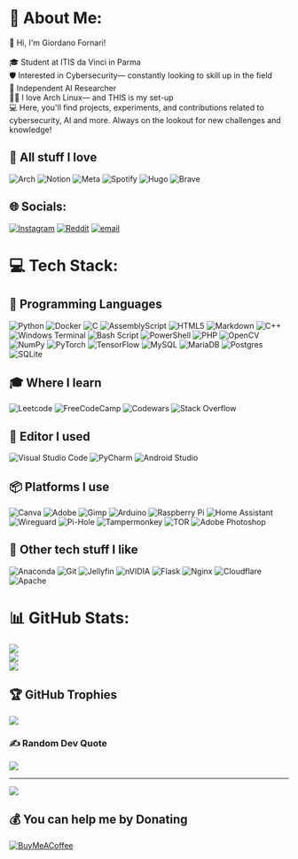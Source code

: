 # 💫 About Me:

👋 Hi, I'm Giordano Fornari!  <br><br>🎓 Student at ITIS da Vinci in Parma  <br>🛡️ Interested in Cybersecurity— constantly looking to skill up in the field<br>🤖 Independent AI Researcher  <br>👨‍💻 I love Arch Linux— and THIS is my set-up  <br>💻 Here, you'll find projects, experiments, and contributions related to cybersecurity, AI and more. Always on the lookout for new challenges and knowledge!  

## 💙 All stuff I love

![Arch](https://img.shields.io/badge/Arch%20Linux-1793D1?logo=arch-linux&logoColor=fff&style=for-the-badge)
![Notion](https://img.shields.io/badge/Notion-%23000000.svg?style=for-the-badge&logo=notion&logoColor=white)
![Meta](https://img.shields.io/badge/Meta-%230467DF.svg?style=for-the-badge&logo=Meta&logoColor=white)
![Spotify](https://img.shields.io/badge/Spotify-1ED760?style=for-the-badge&logo=spotify&logoColor=white)
![Hugo](https://img.shields.io/badge/Hugo-black.svg?style=for-the-badge&logo=Hugo)
![Brave](https://img.shields.io/badge/Brave-FB542B?style=for-the-badge&logo=Brave&logoColor=white)

## 🌐 Socials:

[![Instagram](https://img.shields.io/badge/Instagram-%23E4405F.svg?logo=Instagram&logoColor=white)](https://instagram.com/@fornari.giordano) 
[![Reddit](https://img.shields.io/badge/Reddit-%23FF4500.svg?logo=Reddit&logoColor=white)](https://reddit.com/user/ExcellentDrummer5481) 
[![email](https://img.shields.io/badge/Email-D14836?logo=gmail&logoColor=white)](mailto:gfornari.casa@gmail.com) 

# 💻 Tech Stack:

## 🔀 **Programming Languages**

![Python](https://img.shields.io/badge/python-3670A0?style=for-the-badge&logo=python&logoColor=ffdd54) 
![Docker](https://img.shields.io/badge/docker-%230db7ed.svg?style=for-the-badge&logo=docker&logoColor=white) 
![C](https://img.shields.io/badge/c-%2300599C.svg?style=for-the-badge&logo=c&logoColor=white) 
![AssemblyScript](https://img.shields.io/badge/assembly%20script-%23000000.svg?style=for-the-badge&logo=assemblyscript&logoColor=white) 
![HTML5](https://img.shields.io/badge/html5-%23E34F26.svg?style=for-the-badge&logo=html5&logoColor=white) 
![Markdown](https://img.shields.io/badge/markdown-%23000000.svg?style=for-the-badge&logo=markdown&logoColor=white) 
![C++](https://img.shields.io/badge/c++-%2300599C.svg?style=for-the-badge&logo=c%2B%2B&logoColor=white) 
![Windows Terminal](https://img.shields.io/badge/Windows%20Terminal-%234D4D4D.svg?style=for-the-badge&logo=windows-terminal&logoColor=white) 
![Bash Script](https://img.shields.io/badge/bash_script-%23121011.svg?style=for-the-badge&logo=gnu-bash&logoColor=white) 
![PowerShell](https://img.shields.io/badge/PowerShell-%235391FE.svg?style=for-the-badge&logo=powershell&logoColor=white) 
![PHP](https://img.shields.io/badge/php-%23777BB4.svg?style=for-the-badge&logo=php&logoColor=white) 
![OpenCV](https://img.shields.io/badge/opencv-%23white.svg?style=for-the-badge&logo=opencv&logoColor=white) 
![NumPy](https://img.shields.io/badge/numpy-%23013243.svg?style=for-the-badge&logo=numpy&logoColor=white) 
![PyTorch](https://img.shields.io/badge/PyTorch-%23EE4C2C.svg?style=for-the-badge&logo=PyTorch&logoColor=white) 
![TensorFlow](https://img.shields.io/badge/TensorFlow-%23FF6F00.svg?style=for-the-badge&logo=TensorFlow&logoColor=white) 
![MySQL](https://img.shields.io/badge/mysql-4479A1.svg?style=for-the-badge&logo=mysql&logoColor=white) 
![MariaDB](https://img.shields.io/badge/MariaDB-003545?style=for-the-badge&logo=mariadb&logoColor=white) 
![Postgres](https://img.shields.io/badge/postgres-%23316192.svg?style=for-the-badge&logo=postgresql&logoColor=white) 
![SQLite](https://img.shields.io/badge/sqlite-%2307405e.svg?style=for-the-badge&logo=sqlite&logoColor=white) 

## 🎓 **Where I learn**

![Leetcode](https://img.shields.io/badge/LeetCode-000000?style=for-the-badge&logo=LeetCode&logoColor=#d16c06)
![FreeCodeCamp](https://img.shields.io/badge/Freecodecamp-%23123.svg?&style=for-the-badge&logo=freecodecamp&logoColor=green)
![Codewars](https://img.shields.io/badge/Codewars-B1361E?style=for-the-badge&logo=codewars&logoColor=grey)
![Stack Overflow](https://img.shields.io/badge/-Stackoverflow-FE7A16?style=for-the-badge&logo=stack-overflow&logoColor=white)

## 📝 **Editor I used**

![Visual Studio Code](https://img.shields.io/badge/Visual%20Studio%20Code-0078d7.svg?style=for-the-badge&logo=visual-studio-code&logoColor=white)
![PyCharm](https://img.shields.io/badge/pycharm-143?style=for-the-badge&logo=pycharm&logoColor=black&color=black&labelColor=green)
![Android Studio](https://img.shields.io/badge/android%20studio-346ac1?style=for-the-badge&logo=android%20studio&logoColor=white)

## 📦 **Platforms I use**

![Canva](https://img.shields.io/badge/Canva-%2300C4CC.svg?style=for-the-badge&logo=Canva&logoColor=white) 
![Adobe](https://img.shields.io/badge/adobe-%23FF0000.svg?style=for-the-badge&logo=adobe&logoColor=white) 
![Gimp](https://img.shields.io/badge/Gimp-657D8B?style=for-the-badge&logo=gimp&logoColor=FFFFFF) 
![Arduino](https://img.shields.io/badge/-Arduino-00979D?style=for-the-badge&logo=Arduino&logoColor=white) 
![Raspberry Pi](https://img.shields.io/badge/-Raspberry_Pi-C51A4A?style=for-the-badge&logo=Raspberry-Pi)
![Home Assistant](https://img.shields.io/badge/home%20assistant-%2341BDF5.svg?style=for-the-badge&logo=home-assistant&logoColor=white) 
![Wireguard](https://img.shields.io/badge/wireguard-%2388171A.svg?style=for-the-badge&logo=wireguard&logoColor=white)
![Pi-Hole](https://img.shields.io/badge/pihole-%2396060C.svg?style=for-the-badge&logo=pi-hole&logoColor=white)
![Tampermonkey](https://img.shields.io/badge/tampermonkey-%2300485B.svg?style=for-the-badge&logo=tampermonkey&logoColor=white) 
![TOR](https://img.shields.io/badge/tor-%237E4798.svg?style=for-the-badge&logo=tor-project&logoColor=white) 
![Adobe Photoshop](https://img.shields.io/badge/adobe%20photoshop-%2331A8FF.svg?style=for-the-badge&logo=adobe%20photoshop&logoColor=white) 

## 🔎 **Other tech stuff I like**

![Anaconda](https://img.shields.io/badge/Anaconda-%2344A833.svg?style=for-the-badge&logo=anaconda&logoColor=white) 
![Git](https://img.shields.io/badge/git-%23F05033.svg?style=for-the-badge&logo=git&logoColor=white) 
![Jellyfin](https://img.shields.io/badge/jellyfin-%23000B25.svg?style=for-the-badge&logo=Jellyfin&logoColor=00A4DC) 
![nVIDIA](https://img.shields.io/badge/cuda-000000.svg?style=for-the-badge&logo=nVIDIA&logoColor=green) 
![Flask](https://img.shields.io/badge/flask-%23000.svg?style=for-the-badge&logo=flask&logoColor=white) 
![Nginx](https://img.shields.io/badge/nginx-%23009639.svg?style=for-the-badge&logo=nginx&logoColor=white) 
![Cloudflare](https://img.shields.io/badge/Cloudflare-F38020?style=for-the-badge&logo=Cloudflare&logoColor=white) 
![Apache](https://img.shields.io/badge/apache-%23D42029.svg?style=for-the-badge&logo=apache&logoColor=white)  

# 📊 GitHub Stats:
![](https://github-readme-stats.vercel.app/api?username=bigBrodyG&theme=dark&hide_border=true&include_all_commits=false&count_private=false) <br>
![](https://nirzak-streak-stats.vercel.app/?user=bigBrodyG&theme=dark&hide_border=true) <br>
![](https://github-readme-stats.vercel.app/api/top-langs/?username=bigBrodyG&theme=dark&hide_border=true&include_all_commits=false&count_private=false&hide=SWIG&layout=compact)

## 🏆 GitHub Trophies
![](https://github-profile-trophy.vercel.app/?username=bigBrodyG&theme=gruvbox&no-frame=true&no-bg=false&margin-w=4)

### ✍️ Random Dev Quote
![](https://quotes-github-readme.vercel.app/api?type=vetical&theme=gruvbox)

---
[![](https://visitcount.itsvg.in/api?id=bigBrodyG&icon=0&color=0)](https://visitcount.itsvg.in)

  ## 💰 You can help me by Donating
  [![BuyMeACoffee](https://img.shields.io/badge/Buy%20Me%20a%20Coffee-ffdd00?style=for-the-badge&logo=buy-me-a-coffee&logoColor=black)](https://buymeacoffee.com/....) 

  
<!-- Proudly created with GPRM ( https://gprm.itsvg.in ) -->
